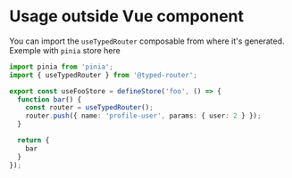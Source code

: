 # Usage outside Vue component

You can import the `useTypedRouter` composable from where it's generated.
Exemple with `pinia` store here

```ts
import pinia from 'pinia';
import { useTypedRouter } from '@typed-router';

export const useFooStore = defineStore('foo', () => {
  function bar() {
    const router = useTypedRouter();
    router.push({ name: 'profile-user', params: { user: 2 } });
  }

  return {
    bar
  }
});
```